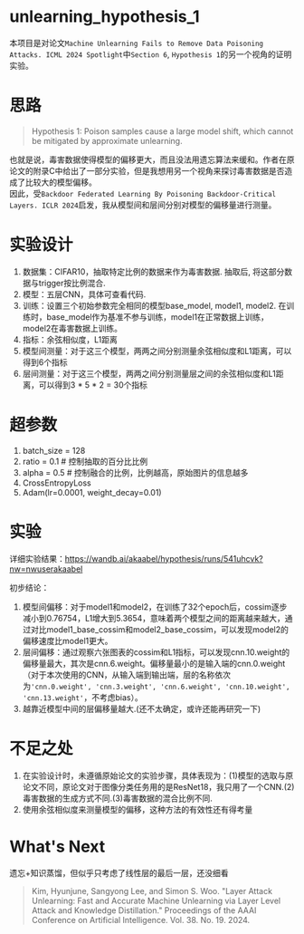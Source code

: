 # unlearning_hypothesis_1

本项目是对论文`Machine Unlearning Fails to Remove Data Poisoning Attacks. ICML 2024 Spotlight`中`Section 6`, `Hypothesis 1`的另一个视角的证明实验。

# 思路
> Hypothesis 1: Poison samples cause a large model shift, which cannot be mitigated by approximate unlearning.  

也就是说，毒害数据使得模型的偏移更大，而且没法用遗忘算法来缓和。作者在原论文的附录C中给出了一部分实验，但是我想用另一个视角来探讨毒害数据是否造成了比较大的模型偏移。  
因此，受`Backdoor Federated Learning By Poisoning Backdoor-Critical Layers. ICLR 2024`启发，我从模型间和层间分别对模型的偏移量进行测量。


# 实验设计
1. 数据集：CIFAR10，抽取特定比例的数据来作为毒害数据. 抽取后, 将这部分数据与trigger按比例混合.
2. 模型：五层CNN，具体可查看代码.
3. 训练：设置三个初始参数完全相同的模型base_model, model1, model2. 在训练时，base_model作为基准不参与训练，model1在正常数据上训练，model2在毒害数据上训练。
4. 指标：余弦相似度，L1距离
5. 模型间测量：对于这三个模型，两两之间分别测量余弦相似度和L1距离，可以得到6个指标
6. 层间测量：对于这三个模型，两两之间分别测量层之间的余弦相似度和L1距离，可以得到3 * 5 * 2 = 30个指标



# 超参数
1. batch_size = 128
2. ratio = 0.1 # 控制抽取的百分比比例  
3. alpha = 0.5  # 控制融合的比例，比例越高，原始图片的信息越多  
4. CrossEntropyLoss  
5. Adam(lr=0.0001, weight_decay=0.01)  



# 实验
详细实验结果：https://wandb.ai/akaabel/hypothesis/runs/541uhcvk?nw=nwuserakaabel


初步结论：
1. 模型间偏移：对于model1和model2，在训练了32个epoch后，cossim逐步减小到0.76754，L1增大到5.3654，意味着两个模型之间的距离越来越大，通过对比model1_base_cossim和model2_base_cossim，可以发现model2的偏移速度比model1更大。
2. 层间偏移：通过观察六张图表的cossim和L1指标，可以发现cnn.10.weight的偏移量最大，其次是cnn.6.weight。偏移量最小的是输入端的cnn.0.weight（对于本次使用的CNN，从输入端到输出端，层的名称依次为`'cnn.0.weight', 'cnn.3.weight', 'cnn.6.weight', 'cnn.10.weight', 'cnn.13.weight'`，不考虑bias）。
3. 越靠近模型中间的层偏移量越大.(还不太确定，或许还能再研究一下)

# 不足之处
1. 在实验设计时，未遵循原始论文的实验步骤，具体表现为：(1)模型的选取与原论文不同，原论文对于图像分类任务用的是ResNet18，我只用了一个CNN.(2)毒害数据的生成方式不同.(3)毒害数据的混合比例不同.
2. 使用余弦相似度来测量模型的偏移，这种方法的有效性还有得考量

# What's Next
遗忘+知识蒸馏，但似乎只考虑了线性层的最后一层，还没细看
> Kim, Hyunjune, Sangyong Lee, and Simon S. Woo. "Layer Attack Unlearning: Fast and Accurate Machine Unlearning via Layer Level Attack and Knowledge Distillation." Proceedings of the AAAI Conference on Artificial Intelligence. Vol. 38. No. 19. 2024.